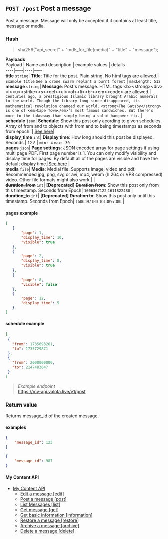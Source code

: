 ## `POST /post` Post a message
Post a message. Message will only be accepted if it contains at least title, message or media.  
### Hash  
>sha256("api_secret" + "md5_for_file(media)" + "title" + "message");
  
  
__Payloads__  
Payload | Name and description | example values | details  
----|----|----|----  
__title__ `string`| __Title__: Title for the post. Plain string. No html tags are allowed.| `Example title` `See a drone swarm replant a burnt forest`  | `maxLength: 512`  
__message__ `string`| __Message__: Post's message. HTML tags &lt;b&gt;&lt;strong&gt;&lt;div&gt;&lt;i&gt;&lt;u&gt;&lt;strike&gt;&lt;s&gt;&lt;del&gt;&lt;ul&gt;&lt;ol&gt;&lt;li&gt;&lt;br&gt;&lt;em&gt;&lt;code&gt; are allowed.| `Centuries ago, a prestigious Islamic library brought Arabic numerals to the world. Though the library long since disappeared, its mathematical revolution changed our world.` `<strong>The Gatsby</strong> is one of <em>Cape Town</em>'s most famous sandwiches. But there’s more to the takeaway than simply being a solid hangover fix.`  |  
__schedule__ `json`| __Schedule__: Show this post only acording to given schedules. Array of from and to objects with from and to being timestamps as seconds from epoch. | [See here](#schedule-example)|  
__display_time__ `int`| __Display time__: How long should this post be displayed. Seconds.| `12` `8`  | `min: 4` `max: 30`  
__pages__ `json`| __Page settings__: JSON encoded array for page settings if using multi page PDF. First page number is 1. You can only modify visibility and display time for pages. By default all of the pages are visible and have the default display time.|[See here](#pages-example)  |  
__media__ `file`| __Media__: Medial file. Supports image, video and pdf. Recommended jpg, png, svg or avi, mp4, webm (h.264 or VP8 compressed) video. Other file formats might also work.|  |  
__~~duration_from~~__ `int`| __[Deprecated] ~~Duration from~~__: Show this post only from this timestamp. Seconds from Epoch| `1606367122` `1611822480`  |  
__~~duration_to~~__ `int`| __[Deprecated] ~~Duration to~~__: Show this post only until this timestamp. Seconds from Epoch| `1606397180` `1613897380`  |  
   
#### pages example
 ```json
[
    {
        "page": 1,
        "display_time": 10,
        "visible": true
    },
    {
        "page": 2,
        "display_time": 8,
        "visible": true
    },
    {
        "page": 8,
        "visible": false
    },
    {
        "page": 12,
        "display_time": 5
    }
]
```

#### schedule example

 ```json
[
  {
    "from": 1735693261,
    "to": 1735729871
  },
  {
    "from": 2000000000,
    "to": 2147483647
  }  
]
```
   
> _Example endpoint_  
> https://my-api.valota.live/v1/post  
  
### Return value
Returns message_id of the created message.  

#### examples
```json
{
    "message_id": 123
}
```
```json
{
    "message_id": 987
}
```



#### My Content API
- [My Content API](README.md)
  - [Edit a message [edit]](edit.md)  
  - [Post a message [post]](post.md)  
  - [List Messages [list]](list.md)  
  - [Get message [get]](get.md)  
  - [Get basic information [information]](information.md)  
  - [Restore a message [restore]](restore.md)  
  - [Archive a message [archive]](archive.md)  
  - [Delete a message [delete]](delete.md)  
